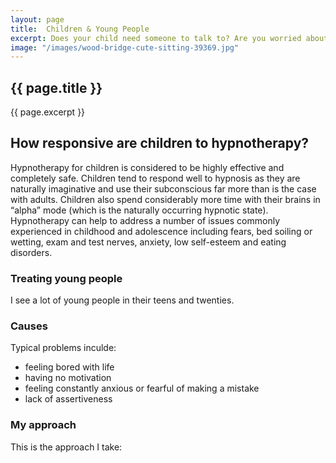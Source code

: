 ```yaml
---
layout: page
title:  Children & Young People
excerpt: Does your child need someone to talk to? Are you worried about their behaviour, sleep, habits? Hynotherapy is a quick and drug-free way to resolve issues like hair pulling, enuresis, bed wetting, anxiety etc.
image: "/images/wood-bridge-cute-sitting-39369.jpg"
---
```

## {{ page.title }}

{{ page.excerpt }}

## How responsive are children to hypnotherapy?

Hypnotherapy for children is considered to be highly effective and completely safe. Children tend to respond well to hypnosis as they are naturally imaginative and use their subconscious far more than is the case with adults. Children also spend considerably more time with their brains in “alpha” mode (which is the naturally occurring hypnotic state). Hypnotherapy can help to address a number of issues commonly experienced in childhood and adolescence including fears, bed soiling or wetting, exam and test nerves, anxiety, low self-esteem and eating disorders.

### Treating young people

I see a lot of young people in their teens and twenties. 

### Causes

Typical problems inculde: 

- feeling bored with life
- having no motivation
- feeling constantly anxious or fearful of making a mistake
- lack of assertiveness

### My approach

This is the approach I take: